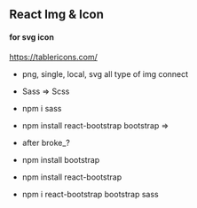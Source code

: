## React Img & Icon

#### for svg icon
https://tablericons.com/ 

* png, single, local, svg all type of img connect
* Sass => Scss
* npm i sass
* npm install react-bootstrap bootstrap => 
* after broke_?
* npm install bootstrap
* npm install react-bootstrap

* npm i react-bootstrap bootstrap sass